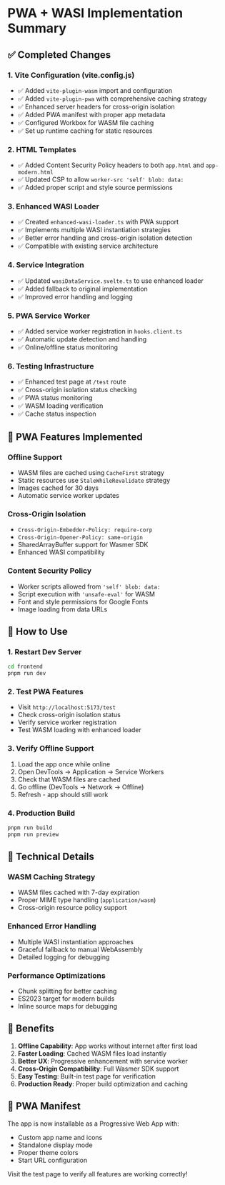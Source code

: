 # PWA + WASI Implementation Summary

## ✅ Completed Changes

### 1. Vite Configuration (vite.config.js)
- ✅ Added `vite-plugin-wasm` import and configuration
- ✅ Added `vite-plugin-pwa` with comprehensive caching strategy
- ✅ Enhanced server headers for cross-origin isolation
- ✅ Added PWA manifest with proper app metadata
- ✅ Configured Workbox for WASM file caching
- ✅ Set up runtime caching for static resources

### 2. HTML Templates
- ✅ Added Content Security Policy headers to both `app.html` and `app-modern.html`
- ✅ Updated CSP to allow `worker-src 'self' blob: data:`
- ✅ Added proper script and style source permissions

### 3. Enhanced WASI Loader
- ✅ Created `enhanced-wasi-loader.ts` with PWA support
- ✅ Implements multiple WASI instantiation strategies
- ✅ Better error handling and cross-origin isolation detection
- ✅ Compatible with existing service architecture

### 4. Service Integration
- ✅ Updated `wasiDataService.svelte.ts` to use enhanced loader
- ✅ Added fallback to original implementation
- ✅ Improved error handling and logging

### 5. PWA Service Worker
- ✅ Added service worker registration in `hooks.client.ts`
- ✅ Automatic update detection and handling
- ✅ Online/offline status monitoring

### 6. Testing Infrastructure
- ✅ Enhanced test page at `/test` route
- ✅ Cross-origin isolation status checking
- ✅ PWA status monitoring
- ✅ WASM loading verification
- ✅ Cache status inspection

## 🎯 PWA Features Implemented

### Offline Support
- WASM files are cached using `CacheFirst` strategy
- Static resources use `StaleWhileRevalidate` strategy
- Images cached for 30 days
- Automatic service worker updates

### Cross-Origin Isolation
- `Cross-Origin-Embedder-Policy: require-corp`
- `Cross-Origin-Opener-Policy: same-origin`
- SharedArrayBuffer support for Wasmer SDK
- Enhanced WASI compatibility

### Content Security Policy
- Worker scripts allowed from `'self' blob: data:`
- Script execution with `'unsafe-eval'` for WASM
- Font and style permissions for Google Fonts
- Image loading from data URLs

## 🚀 How to Use

### 1. Restart Dev Server
```bash
cd frontend
pnpm run dev
```

### 2. Test PWA Features
- Visit `http://localhost:5173/test`
- Check cross-origin isolation status
- Verify service worker registration
- Test WASM loading with enhanced loader

### 3. Verify Offline Support
1. Load the app once while online
2. Open DevTools → Application → Service Workers
3. Check that WASM files are cached
4. Go offline (DevTools → Network → Offline)
5. Refresh - app should still work

### 4. Production Build
```bash
pnpm run build
pnpm run preview
```

## 🔧 Technical Details

### WASM Caching Strategy
- WASM files cached with 7-day expiration
- Proper MIME type handling (`application/wasm`)
- Cross-origin resource policy support

### Enhanced Error Handling
- Multiple WASI instantiation approaches
- Graceful fallback to manual WebAssembly
- Detailed logging for debugging

### Performance Optimizations
- Chunk splitting for better caching
- ES2023 target for modern builds
- Inline source maps for debugging

## 🎉 Benefits

1. **Offline Capability**: App works without internet after first load
2. **Faster Loading**: Cached WASM files load instantly
3. **Better UX**: Progressive enhancement with service worker
4. **Cross-Origin Compatibility**: Full Wasmer SDK support
5. **Easy Testing**: Built-in test page for verification
6. **Production Ready**: Proper build optimization and caching

## 📱 PWA Manifest

The app is now installable as a Progressive Web App with:
- Custom app name and icons
- Standalone display mode
- Proper theme colors
- Start URL configuration

Visit the test page to verify all features are working correctly!
